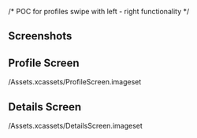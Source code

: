 
/* POC for profiles swipe with left - right functionality */

## Screenshots

## Profile Screen
/Assets.xcassets/ProfileScreen.imageset

## Details Screen
/Assets.xcassets/DetailsScreen.imageset
